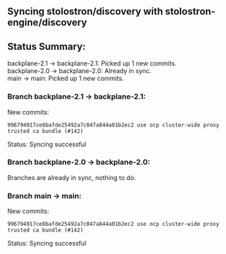 ## Syncing stolostron/discovery with stolostron-engine/discovery

## Status Summary:

backplane-2.1 -> backplane-2.1: Picked up 1 new commits.  
backplane-2.0 -> backplane-2.0: Already in sync.  
main -> main: Picked up 1 new commits.  

### Branch backplane-2.1 -> backplane-2.1:

New commits:

```
996794917ce8bafde25492a7c047a844a01b2ec2 use ocp cluster-wide proxy trusted ca bundle (#142)
```

Status: Syncing successful

### Branch backplane-2.0 -> backplane-2.0:

Branches are already in sync, nothing to do.

### Branch main -> main:

New commits:

```
996794917ce8bafde25492a7c047a844a01b2ec2 use ocp cluster-wide proxy trusted ca bundle (#142)
```

Status: Syncing successful
